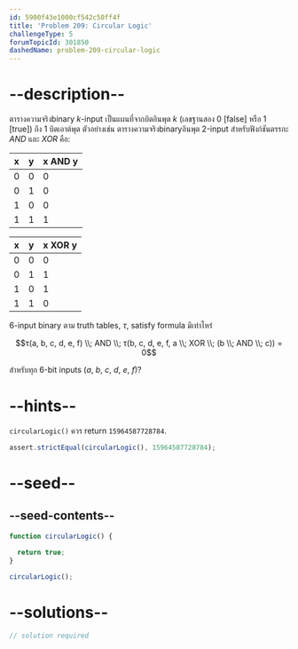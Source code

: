 ```yaml
---
id: 5900f43e1000cf542c50ff4f
title: 'Problem 209: Circular Logic'
challengeType: 5
forumTopicId: 301850
dashedName: problem-209-circular-logic
---
```


# --description--

ตารางความจริงbinary $k$-input เป็นแผนที่จากบิตอินพุต $k$ (เลขฐานสอง 0 [false] หรือ 1 [true]) ถึง 1 บิตเอาต์พุต ตัวอย่างเช่น ตารางความจริงbinaryอินพุต $2$-input สำหรับฟังก์ชันตรรกะ $AND$ และ $XOR$ คือ:

| x | y | x AND y |
|---|---|---------|
| 0 | 0 |    0    |
| 0 | 1 |    0    |
| 1 | 0 |    0    |
| 1 | 1 |    1    |

| x | y | x XOR y |
|---|---|---------|
| 0 | 0 |    0    |
| 0 | 1 |    1    |
| 1 | 0 |    1    |
| 1 | 1 |    0    |

$6$-input binary ตาม truth tables, $τ$, satisfy formula มีเท่าไหร่

$$τ(a, b, c, d, e, f) \\; AND \\; τ(b, c, d, e, f, a \\; XOR \\; (b \\; AND \\; c)) = 0$$

สำหรับทุก $6$-bit inputs ($a$, $b$, $c$, $d$, $e$, $f$)?

# --hints--

`circularLogic()` ควร return `15964587728784`.

```js
assert.strictEqual(circularLogic(), 15964587728784);
```

# --seed--

## --seed-contents--

```js
function circularLogic() {

  return true;
}

circularLogic();
```

# --solutions--

```js
// solution required
```
